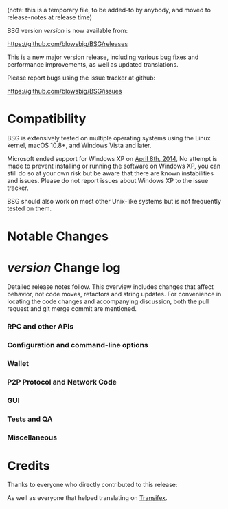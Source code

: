 (note: this is a temporary file, to be added-to by anybody, and moved to release-notes at release time)

BSG version *version* is now available from:

  <https://github.com/blowsbig/BSG/releases>

This is a new major version release, including various bug fixes and
performance improvements, as well as updated translations.

Please report bugs using the issue tracker at github:

  <https://github.com/blowsbig/BSG/issues>

Compatibility
==============

BSG is extensively tested on multiple operating systems using
the Linux kernel, macOS 10.8+, and Windows Vista and later.

Microsoft ended support for Windows XP on [April 8th, 2014](https://www.microsoft.com/en-us/WindowsForBusiness/end-of-xp-support),
No attempt is made to prevent installing or running the software on Windows XP, you
can still do so at your own risk but be aware that there are known instabilities and issues.
Please do not report issues about Windows XP to the issue tracker.

BSG should also work on most other Unix-like systems but is not
frequently tested on them.

Notable Changes
===============



*version* Change log
=================

Detailed release notes follow. This overview includes changes that affect
behavior, not code moves, refactors and string updates. For convenience in locating
the code changes and accompanying discussion, both the pull request and
git merge commit are mentioned.

### RPC and other APIs


### Configuration and command-line options


### Wallet


### P2P Protocol and Network Code


### GUI


### Tests and QA


### Miscellaneous


Credits
=======

Thanks to everyone who directly contributed to this release:


As well as everyone that helped translating on [Transifex](https://www.transifex.com/projects/p/BSGcoin-translations/).
